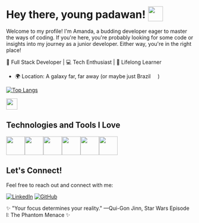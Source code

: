 # Hey there, young padawan! <img src="https://png.pngtree.com/png-vector/20220621/ourmid/pngtree-darth-vader-movie-character-png-image_5154238.png" style="top: 8px!important;position: relative!important;" width="40px"/> 
Welcome to my profile! I'm Amanda, a budding developer eager to master the ways of coding. If you're here, you're probably looking for some code or insights into my journey as a junior developer. Either way, you're in the right place!

🚀 Full Stack Developer | 💻 Tech Enthusiast | 🌱 Lifelong Learner

- 🌍 Location: A galaxy far, far away (or maybe just Brazil <img src="https://encrypted-tbn0.gstatic.com/images?q=tbn:ANd9GcTsgTmsb6oS0d7NlBHoKH6FLjyhck2Avk-mM9u2uY9uHg&s" width="15px"/>)

[![Top Langs](https://github-readme-stats.vercel.app/api/top-langs/?username=amandabarboza&layout=compact)](https://github.com/amandabarboza/github-readme-stats)



<img src="https://64.media.tumblr.com/ae8cffe4abbe803c65291b03603e73be/2af3a066c13d3323-fa/s640x960/809b85d4d7334a5193f7008f7524b669c9375777.gif" width="30px" />

</div>

## Technologies and Tools I Love
<div style="display: flex;">
  <img src="https://upload.wikimedia.org/wikipedia/commons/thumb/9/9a/Laravel.svg/1969px-Laravel.svg.png" width="50px"/>
  <img src="https://upload.wikimedia.org/wikipedia/commons/thumb/a/a7/React-icon.svg/2300px-React-icon.svg.png" width="50px"/>
  <img src="https://upload.wikimedia.org/wikipedia/commons/6/6a/JavaScript-logo.png" width="50px"/>
  <img src="https://upload.wikimedia.org/wikipedia/commons/thumb/b/bd/Logo_C_sharp.svg/1200px-Logo_C_sharp.svg.png" width="50px"/>
  <img src="https://github.com/amandabarboza/amandabarboza/assets/71797931/49bd040f-cbce-476b-bac2-f57390991bc4" width="50px"/>
  <img src="https://upload.wikimedia.org/wikipedia/commons/thumb/6/62/CSS3_logo.svg/2048px-CSS3_logo.svg.png" width="50px"/>
</div>

## Let's Connect!
Feel free to reach out and connect with me:
<div>
  
[![LinkedIn](https://img.shields.io/badge/LinkedIn-0077B5?style=for-the-badge&logo=linkedin&logoColor=white)](https://www.linkedin.com/in/amanda-barboza-dev/)
[![GitHub](https://img.shields.io/badge/GitHub-181717?style=for-the-badge&logo=github&logoColor=white)](https://github.com/amandabarboza)

</div>

✨ "Your focus determines your reality." —Qui-Gon Jinn, Star Wars Episode I: The Phantom Menace ✨

<!--
![HTML5](https://img.shields.io/badge/html5-%23E34F26.svg?&style=for-the-badge&logo=html5&logoColor=white)
![CSS3](https://img.shields.io/badge/css3-%231572B6.svg?&style=for-the-badge&logo=css3&logoColor=white)
![JavaScript](https://img.shields.io/badge/javascript-%23F7DF1E.svg?&style=for-the-badge&logo=javascript&logoColor=black)
![Node.js](https://img.shields.io/badge/node.js-%2343853D.svg?&style=for-the-badge&logo=node.js&logoColor=white)
-->

<!--
**amandabarboza/amandabarboza** is a ✨ _special_ ✨ repository because its `README.md` (this file) appears on your GitHub profile.

Here are some ideas to get you started:

- 🔭 I’m currently working on ...
- 🌱 I’m currently learning ...
- 👯 I’m looking to collaborate on ...
- 🤔 I’m looking for help with ...
- 💬 Ask me about ...
- 📫 How to reach me: ...
- 😄 Pronouns: ...
- ⚡ Fun fact: ...
-->
